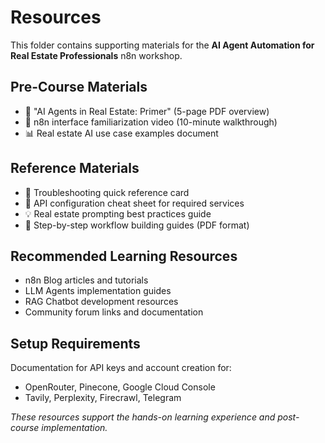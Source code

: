 # Resources

This folder contains supporting materials for the **AI Agent Automation for Real Estate Professionals** n8n workshop.

## Pre-Course Materials
- 📄 "AI Agents in Real Estate: Primer" (5-page PDF overview)
- 🎥 n8n interface familiarization video (10-minute walkthrough)
- 📊 Real estate AI use case examples document

## Reference Materials
- 🔧 Troubleshooting quick reference card
- 🔑 API configuration cheat sheet for required services
- 💡 Real estate prompting best practices guide
- 📝 Step-by-step workflow building guides (PDF format)

## Recommended Learning Resources
- n8n Blog articles and tutorials
- LLM Agents implementation guides
- RAG Chatbot development resources
- Community forum links and documentation

## Setup Requirements
Documentation for API keys and account creation for:
- OpenRouter, Pinecone, Google Cloud Console
- Tavily, Perplexity, Firecrawl, Telegram

*These resources support the hands-on learning experience and post-course implementation.*